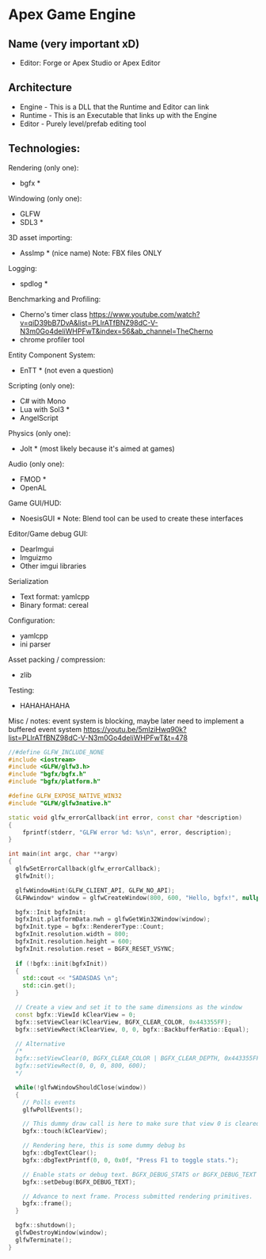 # Apex Game Engine

## Name (very important xD)
- Editor: Forge or Apex Studio or Apex Editor

## Architecture
- Engine - This is a DLL that the Runtime and Editor can link
- Runtime - This is an Executable that links up with the Engine
- Editor - Purely level/prefab editing tool

## Technologies:
Rendering (only one):
- bgfx *

Windowing (only one):
- GLFW
- SDL3 *

3D asset importing:
- AssImp * (nice name)
Note: FBX files ONLY

Logging:
- spdlog *

Benchmarking and Profiling:
- Cherno's timer class
https://www.youtube.com/watch?v=qiD39bB7DvA&list=PLlrATfBNZ98dC-V-N3m0Go4deliWHPFwT&index=56&ab_channel=TheCherno
- chrome profiler tool

Entity Component System:
- EnTT * (not even a question)

Scripting (only one):
- C# with Mono
- Lua with Sol3 *
- AngelScript

Physics (only one):
- Jolt * (most likely because it's aimed at games)

Audio (only one):
- FMOD *
- OpenAL

Game GUI/HUD:
- NoesisGUI *
Note: Blend tool can be used to create these interfaces

Editor/Game debug GUI:
- DearImgui
- Imguizmo
- Other imgui libraries

Serialization
- Text format: yamlcpp
- Binary format: cereal

Configuration:
- yamlcpp
- ini parser

Asset packing / compression:
- zlib

Testing:
- HAHAHAHAHA

Misc / notes:
event system is blocking, maybe later need to implement a buffered event system
https://youtu.be/5mlziHwq90k?list=PLlrATfBNZ98dC-V-N3m0Go4deliWHPFwT&t=478

```cpp
//#define GLFW_INCLUDE_NONE
#include <iostream>
#include <GLFW/glfw3.h>
#include "bgfx/bgfx.h"
#include "bgfx/platform.h"

#define GLFW_EXPOSE_NATIVE_WIN32
#include "GLFW/glfw3native.h"

static void glfw_errorCallback(int error, const char *description)
{
	fprintf(stderr, "GLFW error %d: %s\n", error, description);
}

int main(int argc, char **argv)
{
  glfwSetErrorCallback(glfw_errorCallback);
  glfwInit();

  glfwWindowHint(GLFW_CLIENT_API, GLFW_NO_API);
  GLFWwindow* window = glfwCreateWindow(800, 600, "Hello, bgfx!", nullptr, nullptr);

  bgfx::Init bgfxInit;
  bgfxInit.platformData.nwh = glfwGetWin32Window(window);
  bgfxInit.type = bgfx::RendererType::Count;
  bgfxInit.resolution.width = 800;
  bgfxInit.resolution.height = 600;
  bgfxInit.resolution.reset = BGFX_RESET_VSYNC;
  
  if (!bgfx::init(bgfxInit))
  {
    std::cout << "SADASDAS \n";
    std::cin.get();
  }

  // Create a view and set it to the same dimensions as the window
  const bgfx::ViewId kClearView = 0;
  bgfx::setViewClear(kClearView, BGFX_CLEAR_COLOR, 0x443355FF);
  bgfx::setViewRect(kClearView, 0, 0, bgfx::BackbufferRatio::Equal);

  // Alternative
  /*
  bgfx::setViewClear(0, BGFX_CLEAR_COLOR | BGFX_CLEAR_DEPTH, 0x443355FF, 1.0f, 0);
  bgfx::setViewRect(0, 0, 0, 800, 600);
  */

  while(!glfwWindowShouldClose(window))
  {
    // Polls events
    glfwPollEvents();

    // This dummy draw call is here to make sure that view 0 is cleared if no other draw calls are submitted to view 0.
    bgfx::touch(kClearView);

    // Rendering here, this is some dummy debug bs
    bgfx::dbgTextClear();
    bgfx::dbgTextPrintf(0, 0, 0x0f, "Press F1 to toggle stats.");

    // Enable stats or debug text. BGFX_DEBUG_STATS or BGFX_DEBUG_TEXT
    bgfx::setDebug(BGFX_DEBUG_TEXT);

    // Advance to next frame. Process submitted rendering primitives.
    bgfx::frame();
  }

  bgfx::shutdown();
  glfwDestroyWindow(window);
  glfwTerminate();
}
```